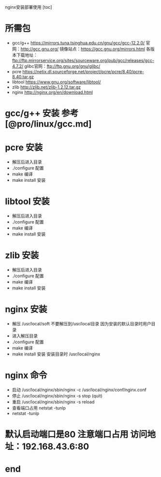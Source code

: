 nginx安装部署使用
[toc]

# 所需包
- gcc/g++  https://mirrors.tuna.tsinghua.edu.cn/gnu/gcc/gcc-12.2.0/
  官网：http://gcc.gnu.org/
  镜像站点：https://gcc.gnu.org/mirrors.html
  各版本下载地址：ftp://ftp.mirrorservice.org/sites/sourceware.org/pub/gcc/releases/gcc-4.7.2/
  glibc官网：ftp://ftp.gnu.org/gnu/glibc/
- pcre https://netix.dl.sourceforge.net/project/pcre/pcre/8.40/pcre-8.40.tar.gz
- libtool https://www.gnu.org/software/libtool/
- zlib http://zlib.net/zlib-1.2.12.tar.gz
- nginx http://nginx.org/en/download.html
  
# gcc/g++ 安装 参考[@pro/linux/gcc.md]

# pcre 安装
- 解压后进入目录
- ./configure 配置
- make 编译
- make install 安装

# libtool 安装
- 解压后进入目录
- ./configure 配置
- make 编译
- make install 安装

# zlib 安装
- 解压后进入目录
- ./configure 配置
- make 编译
- make install 安装

# nginx 安装
- 解压 /usr/local/soft 不要解压到/usr/local目录 因为安装的默认目录时用户目录
- 进入解压目录
- ./configure 配置
- make 编译
- make install 安装
  安装目录时 /usr/local/nginx

# nginx 命令
- 启动 /usr/local/nginx/sbin/nginx -c /usr/local/nginx/conf/nginx.conf
- 停止 /usr/local/nginx/sbin/nginx -s stop (quit)
- 重启 /usr/local/nginx/sbin/nginx -s reload
- 查看端口占用 netstat -tunlp
- netstat -tunlp

# 默认启动端口是80 注意端口占用 访问地址：192.168.43.6:80

# end
